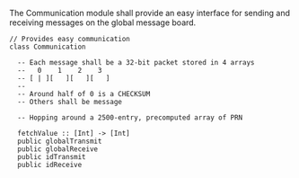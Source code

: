 The Communication module shall provide an easy interface for sending and
receiving messages on the global message board.

    // Provides easy communication
    class Communication

      -- Each message shall be a 32-bit packet stored in 4 arrays
      --   0    1    2    3
      -- [ | ][   ][   ][   ]
      --
      -- Around half of 0 is a CHECKSUM
      -- Others shall be message

      -- Hopping around a 2500-entry, precomputed array of PRN

      fetchValue :: [Int] -> [Int]
      public globalTransmit
      public globalReceive
      public idTransmit
      public idReceive
